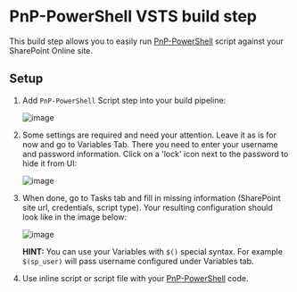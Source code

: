# PnP-PowerShell VSTS build step

This build step allows you to easily run [PnP-PowerShell](https://github.com/SharePoint/PnP-PowerShell) script against your SharePoint Online site. 

## Setup  

1. Add `PnP-PowerShell` Script step into your build pipeline:  

    ![image](https://raw.githubusercontent.com/s-KaiNet/vsts-pnp-powershell/master/images/1.png)
2. Some settings are required and need your attention. Leave it as is for now and go to Variables Tab. There you need to enter your username and password information. Click on a 'lock' icon next to the password to hide it from UI:  

    ![image](https://raw.githubusercontent.com/s-KaiNet/vsts-pnp-powershell/master/images/2.png)  
3. When done, go to Tasks tab and fill in missing information (SharePoint site url, credentials, script type). Your resulting configuration should look like in the image below:    

   ![image](https://raw.githubusercontent.com/s-KaiNet/vsts-pnp-powershell/master/images/3.png)  

    **HINT:** You can use your Variables with `$()` special syntax. For example `$(sp_user)` will pass username configured under Variables tab.
4. Use inline script or script file with your [PnP-PowerShell](https://github.com/SharePoint/PnP-PowerShell) code.